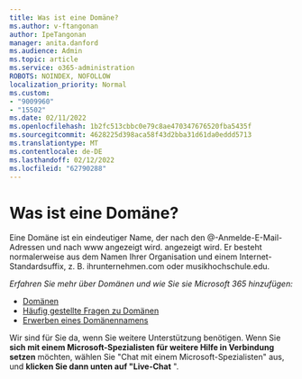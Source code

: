 ```yaml
---
title: Was ist eine Domäne?
ms.author: v-ftangonan
author: IpeTangonan
manager: anita.danford
ms.audience: Admin
ms.topic: article
ms.service: o365-administration
ROBOTS: NOINDEX, NOFOLLOW
localization_priority: Normal
ms.custom:
- "9009960"
- "15502"
ms.date: 02/11/2022
ms.openlocfilehash: 1b2fc513cbbc0e79c8ae470347676520fba5435f
ms.sourcegitcommit: 4628225d398aca58f43d2bba31d61da0eddd5713
ms.translationtype: MT
ms.contentlocale: de-DE
ms.lasthandoff: 02/12/2022
ms.locfileid: "62790288"
---
```

# <a name="what-is-a-domain"></a>Was ist eine Domäne?

Eine Domäne ist ein eindeutiger Name, der nach den @-Anmelde-E-Mail-Adressen und nach www angezeigt wird. angezeigt wird. Er besteht normalerweise aus dem Namen Ihrer Organisation und einem Internet-Standardsuffix, z. B. ihrunternehmen.com oder musikhochschule.edu.

*Erfahren Sie mehr über Domänen und wie Sie sie Microsoft 365 hinzufügen:*

- [Domänen](https://docs.microsoft.com/office365/servicedescriptions/office-365-platform-service-description/domains)
- [Häufig gestellte Fragen zu Domänen](https://docs.microsoft.com/microsoft-365/admin/setup/domains-faq)
- [Erwerben eines Domänennamens](https://docs.microsoft.com/microsoft-365/admin/get-help-with-domains/buy-a-domain-name)

Wir sind für Sie da, wenn Sie weitere Unterstützung benötigen. Wenn Sie **sich mit einem Microsoft-Spezialisten für weitere Hilfe in Verbindung setzen** möchten, wählen Sie "Chat mit einem Microsoft-Spezialisten" aus, und **klicken Sie dann unten auf "Live-Chat** ".
